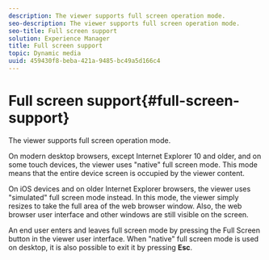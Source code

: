```yaml
---
description: The viewer supports full screen operation mode.
seo-description: The viewer supports full screen operation mode.
seo-title: Full screen support
solution: Experience Manager
title: Full screen support
topic: Dynamic media
uuid: 459430f8-beba-421a-9485-bc49a5d166c4
---
```


# Full screen support{#full-screen-support}

The viewer supports full screen operation mode.

On modern desktop browsers, except Internet Explorer 10 and older, and on some touch devices, the viewer uses "native" full screen mode. This mode means that the entire device screen is occupied by the viewer content.

On iOS devices and on older Internet Explorer browsers, the viewer uses "simulated" full screen mode instead. In this mode, the viewer simply resizes to take the full area of the web browser window. Also, the web browser user interface and other windows are still visible on the screen.

An end user enters and leaves full screen mode by pressing the Full Screen button in the viewer user interface. When "native" full screen mode is used on desktop, it is also possible to exit it by pressing **Esc**. 
